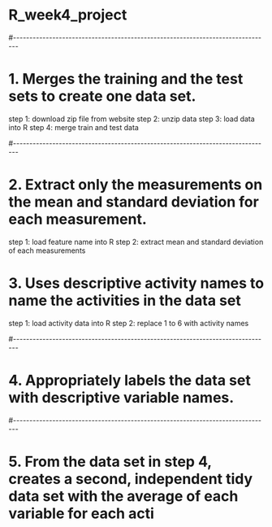 # R_week4_project
#-------------------------------------------------------------------------------
# 1. Merges the training and the test sets to create one data set.

step 1: download zip file from website
step 2: unzip data
step 3: load data into R
step 4: merge train and test data

#-------------------------------------------------------------------------------
# 2. Extract only the measurements on the mean and standard deviation for each measurement. 

step 1: load feature name into R
step 2:  extract mean and standard deviation of each measurements

# 3. Uses descriptive activity names to name the activities in the data set

step 1: load activity data into R
step 2: replace 1 to 6 with activity names

#-------------------------------------------------------------------------------
# 4. Appropriately labels the data set with descriptive variable names.

#-------------------------------------------------------------------------------
# 5. From the data set in step 4, creates a second, independent tidy data set with the average of each variable for each acti
